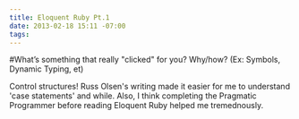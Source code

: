 ```yaml
---
title: Eloquent Ruby Pt.1
date: 2013-02-18 15:11 -07:00
tags:
---
```

#What’s something that really "clicked" for you? Why/how? (Ex: Symbols, Dynamic Typing, et)

Control structures! Russ Olsen's writing made it easier for me to understand 'case statements' and while. Also, I think completing the Pragmatic Programmer before reading Eloquent Ruby helped me tremednously. 


